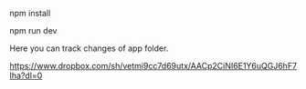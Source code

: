 npm install

npm run dev

Here you can track changes of app folder.

https://www.dropbox.com/sh/vetmi9cc7d69utx/AACp2CiNI6E1Y6uQGJ6hF7Iha?dl=0
